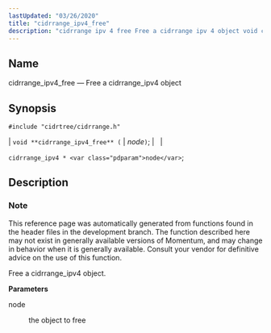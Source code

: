 ```yaml
---
lastUpdated: "03/26/2020"
title: "cidrrange_ipv4_free"
description: "cidrrange ipv 4 free Free a cidrrange ipv 4 object void cidrrange ipv 4 free node cidrrange ipv 4 node This reference page was automatically generated from functions found in the header files in the development branch The function described here may not exist in generally available versions of Momentum..."
---
```


<a name="apis.cidrrange_ipv4_free"></a> 
## Name

cidrrange_ipv4_free — Free a cidrrange_ipv4 object

## Synopsis

`#include "cidrtree/cidrrange.h"`

| `void **cidrrange_ipv4_free** (` | <var class="pdparam">node</var>`)`; |   |

`cidrrange_ipv4 * <var class="pdparam">node</var>`;<a name="idp48283728"></a> 
## Description

### Note

This reference page was automatically generated from functions found in the header files in the development branch. The function described here may not exist in generally available versions of Momentum, and may change in behavior when it is generally available. Consult your vendor for definitive advice on the use of this function.

Free a cidrrange_ipv4 object.

**<a name="idp48286592"></a> Parameters**

<dl class="variablelist">

<dt>node</dt>

<dd>

the object to free

</dd>

</dl>